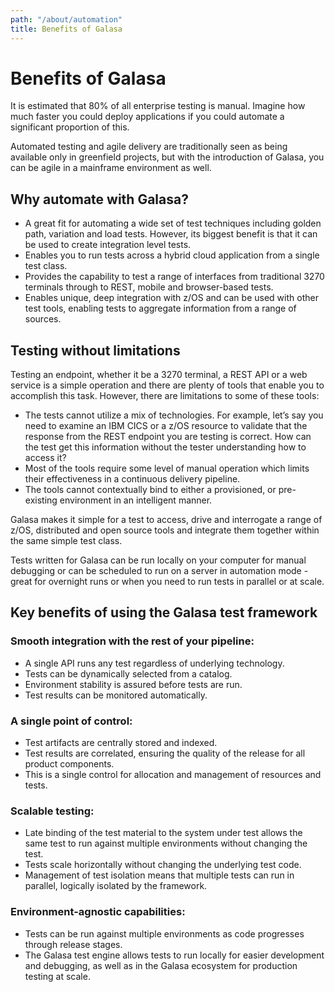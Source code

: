```yaml
---
path: "/about/automation"
title: Benefits of Galasa
---
```


# Benefits of Galasa

It is estimated that 80% of all enterprise testing is manual. Imagine how much faster you could deploy applications if you could automate a significant proportion of this. 

Automated testing and agile delivery are traditionally seen as being available only in greenfield projects, but with the introduction of Galasa, you can be agile in a mainframe environment as well. 

## Why automate with Galasa?

* A great fit for automating a wide set of test techniques including golden path, variation and load tests. However, its biggest benefit is that it can be used to create integration level tests.
* Enables you to run tests across a hybrid cloud application from a single test class.
* Provides the capability to test a range of interfaces from traditional 3270 terminals through to REST, mobile and browser-based tests.
* Enables unique, deep integration with z/OS and can be used with other test tools, enabling tests to aggregate information from a range of sources.

## Testing without limitations

Testing an endpoint, whether it be a 3270 terminal, a REST API or a web service is a simple operation and there are plenty of tools that enable you to accomplish this task. However, there are  limitations to some of these tools:

* The tests cannot utilize a mix of technologies. For example, let’s say you need to examine an IBM CICS or a z/OS resource to validate that the response from the REST endpoint you are testing is correct. How can the test get this information without the tester understanding how to access it?
* Most of the tools require some level of manual operation which limits their effectiveness in a continuous delivery pipeline.
* The tools cannot contextually bind to either a provisioned, or pre-existing environment in an intelligent manner.

Galasa makes it simple for a test to access, drive and interrogate a range of z/OS, distributed and open source tools and integrate them together within the same simple test class.

Tests written for Galasa can be run locally on your computer for manual debugging or can be scheduled to run on a server in automation mode - great for overnight runs or when you need to run tests in parallel or at scale.

## Key benefits of using the Galasa test framework

### Smooth integration with the rest of your pipeline:

* A single API runs any test regardless of underlying technology.
* Tests can be dynamically selected from a catalog.
* Environment stability is assured before tests are run.
* Test results can be monitored automatically.


### A single point of control:

* Test artifacts are centrally stored and indexed.
* Test results are correlated, ensuring the quality of the release for all product components.
* This is a single control for allocation and management of resources and tests.


### Scalable testing:

* Late binding of the test material to the system under test allows the same test to run against multiple environments without changing the test.
* Tests scale horizontally without changing the underlying test code.
* Management of test isolation means that multiple tests can run in parallel, logically isolated by the framework.


### Environment-agnostic capabilities:

* Tests can be run against multiple environments as code progresses through release stages.
* The Galasa test engine allows tests to run locally for easier development and debugging, as well as in the Galasa ecosystem for production testing at scale.

